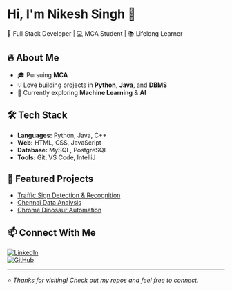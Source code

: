 # Hi, I'm Nikesh Singh 👋
🚀 Full Stack Developer | 💻 MCA Student | 📚 Lifelong Learner  

## 🔥 About Me
- 🎓 Pursuing **MCA**
- 💡 Love building projects in **Python**, **Java**, and **DBMS**
- 🌱 Currently exploring **Machine Learning** & **AI**

## 🛠 Tech Stack
- **Languages:** Python, Java, C++
- **Web:** HTML, CSS, JavaScript
- **Database:** MySQL, PostgreSQL
- **Tools:** Git, VS Code, IntelliJ

## 📌 Featured Projects
- [Traffic Sign Detection & Recognition](https://github.com/singh-nikesh/traffic_sign_detection_recognition)
- [Chennai Data Analysis](https://github.com/singh-nikesh/CHENNAI_ANALYSIS)
- [Chrome Dinosaur Automation](https://github.com/singh-nikesh/Chrome_dinosaur_automate)

## 📫 Connect With Me
[![LinkedIn](https://img.shields.io/badge/LinkedIn-Profile-blue)](https://www.linkedin.com/in/nikesh-singh-328810245/)  
[![GitHub](https://img.shields.io/badge/GitHub-Profile-black)](https://github.com/singh-nikesh)

---
⭐️ *Thanks for visiting! Check out my repos and feel free to connect.*
